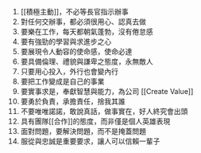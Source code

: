 
1. [[積極主動]]，不必等長官指示辦事  
2. 對任何交辦事，都必須很用心、認真去做  
3. 要樂在工作，每天都朝氣蓬勃，沒有倦怠感  
4. 要有強勁的學習與求進步之心  
5. 要展現令人動容的使命感，使命必達  
6. 要具備倫理、禮貌與謙卑之態度，永無敵人  
7. 只要用心投入，外行也會變內行  
8. 要把工作變成是自己的事業  
9. 要實事求是，奉獻智慧與能力，為公司 [[Create Value]]  
10. 要勇於負責，承擔責任，捨我其誰  
11. 不要唯唯諾諾，敢說真話，做事實在，好人終究會出頭  
12. 具有團隊[[合作]]的態度，而非僅是個人英雄表現  
13. 面對問題，要解決問題，而不是掩蓋問題  
14. 服從與忠誠是重要要求，讓人可以信賴一輩子
